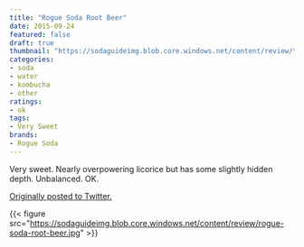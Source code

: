 ```yaml
---
title: "Rogue Soda Root Beer"
date: 2015-09-24
featured: false
draft: true
thumbnail: "https://sodaguideimg.blob.core.windows.net/content/review/thumbs/rogue-soda-root-beer.jpg"
categories:
- soda
- water
- kombucha
- other
ratings:
- ok
tags:
- Very Sweet
brands:
- Rogue Soda
---
```


Very sweet. Nearly overpowering licorice but has some slightly hidden depth. Unbalanced. OK. 

[Originally posted to Twitter.](https://twitter.com/Cavorter/status/647225683588984832)

{{< figure src="https://sodaguideimg.blob.core.windows.net/content/review/rogue-soda-root-beer.jpg" >}}


